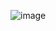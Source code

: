 ![image](https://github.com/topmbr/DZ-15.10.2023/assets/109080964/da66a104-2abc-4798-b383-2e4dd0eb9ea6)
